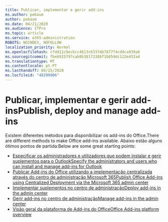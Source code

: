 ```yaml
---
title: Publicar, implementar e gerir add-ins
ms.author: pebaum
author: pebaum
ms.date: 04/21/2020
ms.audience: ITPro
ms.topic: article
ms.service: o365-administration
ROBOTS: NOINDEX, NOFOLLOW
localization_priority: Normal
ms.openlocfilehash: cfdd11c9ecbcc4613c6337db7877f4cddca939a6
ms.sourcegitcommit: fbe6925797cab0b38172386f1b059dc122e452a4
ms.translationtype: MT
ms.contentlocale: pt-PT
ms.lasthandoff: 09/25/2020
ms.locfileid: "48299906"
---
```

# <a name="publish-deploy-and-manage-add-ins"></a><span data-ttu-id="6c0d8-102">Publicar, implementar e gerir add-ins</span><span class="sxs-lookup"><span data-stu-id="6c0d8-102">Publish, deploy and manage add-ins</span></span>

<span data-ttu-id="6c0d8-103">Existem diferentes métodos para disponibilizar os add-ins do Office.</span><span class="sxs-lookup"><span data-stu-id="6c0d8-103">There are different methods to make Office add-ins available.</span></span> <span data-ttu-id="6c0d8-104">Abaixo estão alguns ótimos pontos de partida:</span><span class="sxs-lookup"><span data-stu-id="6c0d8-104">Below are some great starting points:</span></span>

- [<span data-ttu-id="6c0d8-105">Especificar os administradores e utilizadores que podem instalar e gerir suplementos para o Outlook</span><span class="sxs-lookup"><span data-stu-id="6c0d8-105">Specify the administrators and users who can install and manage add-ins for Outlook</span></span>](https://docs.microsoft.com/exchange/clients-and-mobile-in-exchange-online/add-ins-for-outlook/specify-who-can-install-and-manage-add-ins)
- [<span data-ttu-id="6c0d8-106">Publicar Add-ins do Office utilizando a implementação centralizada através do centro de administração Microsoft 365</span><span class="sxs-lookup"><span data-stu-id="6c0d8-106">Publish Office Add-ins using Centralized Deployment via the Microsoft 365 admin center</span></span>](https://docs.microsoft.com/office/dev/add-ins/publish/centralized-deployment)
- [<span data-ttu-id="6c0d8-107">Implementar suplementos no centro de administração</span><span class="sxs-lookup"><span data-stu-id="6c0d8-107">Deploy add-ins in the admin center</span></span>](https://docs.microsoft.com/microsoft-365/admin/manage/manage-deployment-of-add-ins?view=o365-worldwide)
- [<span data-ttu-id="6c0d8-108">Gerir add-ins no centro de administração</span><span class="sxs-lookup"><span data-stu-id="6c0d8-108">Manage add-ins in the admin center</span></span>](https://docs.microsoft.com/microsoft-365/admin/manage/manage-addins-in-the-admin-center?view=o365-worldwide)
- [<span data-ttu-id="6c0d8-109">Visão geral da plataforma de Add-ins do Office</span><span class="sxs-lookup"><span data-stu-id="6c0d8-109">Office Add-ins platform overview</span></span>](https://docs.microsoft.com/office/dev/add-ins/overview/office-add-ins)